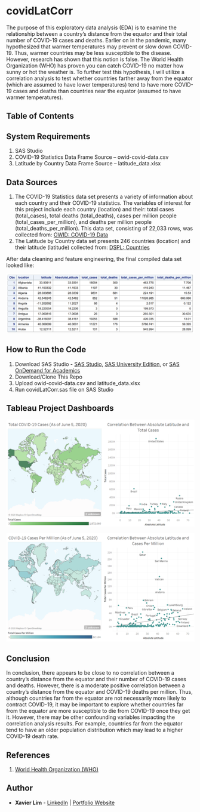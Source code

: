 # covidLatCorr
The purpose of this exploratory data analysis (EDA) is to examine the relationship between a country’s distance from the equator and their total number of COVID-19 cases and deaths. Earlier on in the pandemic, many hypothesized that warmer temperatures may prevent or slow down COVID-19. Thus, warmer countries may be less susceptible to the disease. However, research has shown that this notion is false. The World Health Organization (WHO) has proven you can catch COVID-19 no matter how sunny or hot the weather is. To further test this hypothesis, I will utilize a correlation analysis to test whether countries farther away from the equator (which are assumed to have lower temperatures) tend to have more COVID-19 cases and deaths than countries near the equator (assumed to have warmer temperatures).

## Table of Contents

## System Requirements
1.	SAS Studio 
2.	COVID-19 Statistics Data Frame Source – owid-covid-data.csv
3.	Latitude by Country Data Frame Source – latitude_data.xlsx

## Data Sources
1.	The COVID-19 Statistics data set presents a variety of information about each country and their COVID-19 statistics. The variables of interest for this project include each country (location) and their: total cases (total_cases), total deaths (total_deaths), cases per million people (total_cases_per_million), and deaths per million people (total_deaths_per_million). This data set, consisting of 22,033 rows, was collected from: [OWID: COVID-19 Data](https://github.com/owid/covid-19-data/tree/master/public/data)
2.	The Latitude by Country data set presents 246 countries (location) and their latitude (latitude) collected from: [DSPL: Countries](https://developers.google.com/public-data/docs/canonical/countries_csv)

After data cleaning and feature engineering, the final compiled data set looked like:

![Data Screenshot](https://github.com/xavier-lim/covidLatCorr/blob/master/images/data_screenshot.PNG)

## How to Run the Code
1.	Download SAS Studio - [SAS Studio](https://www.sas.com/en_ca/software/studio.html), [SAS University Edition](https://www.sas.com/en_ca/software/university-edition.html), or [SAS OnDemand for Academics](https://welcome.oda.sas.com/)
2.	Download/Clone This Repo
3.	Upload owid-covid-data.csv and latitude_data.xlsx
4.	Run covidLatCorr.sas file on SAS Studio

## Tableau Project Dashboards
![](https://github.com/xavier-lim/covidLatCorr/blob/master/images/cases.png)

![](https://github.com/xavier-lim/covidLatCorr/blob/master/images/per_million.png)

## Conclusion
In conclusion, there appears to be close to no correlation between a country’s distance from the equator and their number of COVID-19 cases and deaths. However, there is a moderate positive correlation between a country’s distance from the equator and COVID-19 deaths per million. Thus, although countries far from the equator are not necessarily more likely to contract COVID-19, it may be important to explore whether countries far from the equator are more susceptible to die from COVID-19 once they get it. However, there may be other confounding variables impacting the correlation analysis results. For example, countries far from the equator tend to have an older population distribution which may lead to a higher COVID-19 death rate. 

## References
1.	[World Health Organization (WHO)](https://www.who.int/emergencies/diseases/novel-coronavirus-2019/advice-for-public/myth-busters)

## Author

* **Xavier Lim** - [LinkedIn](https://www.linkedin.com/in/xavier-lim14/) | [Portfolio Website](https://xavier-lim.github.io/)
